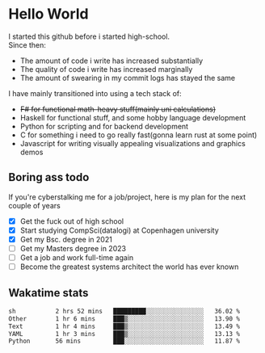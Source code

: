 # Hello World

I started this github before i started high-school.  
Since then:
- The amount of code i write has increased substantially
- The quality of code i write has increased marginally
- The amount of swearing in my commit logs has stayed the same

I have mainly transitioned into using a tech stack of:
- ~~F# for functional math-heavy stuff(mainly uni calculations)~~
- Haskell for functional stuff, and some hobby language development
- Python for scripting and for backend development
- C for something i need to go really fast(gonna learn rust at some point)
- Javascript for writing visually appealing visualizations and graphics demos

## Boring ass todo
If you're cyberstalking me for a job/project, here is my plan for the next couple of years
- [x] Get the fuck out of high school
- [x] Start studying CompSci(datalogi) at Copenhagen university
- [x] Get my Bsc. degree in 2021
- [ ] Get my Masters degree in 2023
- [ ] Get a job and work full-time again
- [ ] Become the greatest systems architect the world has ever known

## Wakatime stats
<!--START_SECTION:waka-->

```txt
sh           2 hrs 52 mins   █████████░░░░░░░░░░░░░░░░   36.02 %
Other        1 hr 6 mins     ███▒░░░░░░░░░░░░░░░░░░░░░   13.90 %
Text         1 hr 4 mins     ███▒░░░░░░░░░░░░░░░░░░░░░   13.49 %
YAML         1 hr 3 mins     ███▒░░░░░░░░░░░░░░░░░░░░░   13.13 %
Python       56 mins         ███░░░░░░░░░░░░░░░░░░░░░░   11.87 %
```

<!--END_SECTION:waka-->
